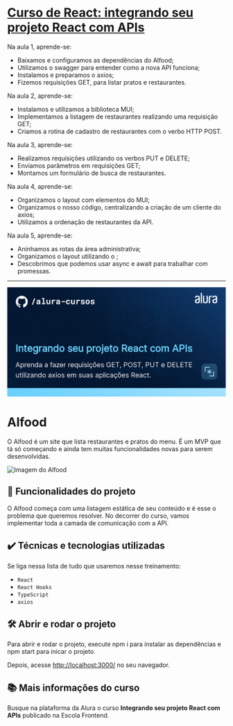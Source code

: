 # [Curso de React: integrando seu projeto React com APIs](https://cursos.alura.com.br/course/react-integrando-projeto-react-apis)

Na aula 1, aprende-se:
* Baixamos e configuramos as dependências do Alfood;
* Utilizamos o swagger para entender como a nova API funciona;
* Instalamos e preparamos o axios;
* Fizemos requisições GET, para listar pratos e restaurantes.

Na aula 2, aprende-se:
* Instalamos e utilizamos a biblioteca MUI;
* Implementamos a listagem de restaurantes realizando uma requisição GET;
* Criamos a rotina de cadastro de restaurantes com o verbo HTTP POST.

Na aula 3, aprende-se:
* Realizamos requisições utilizando os verbos PUT e DELETE;
* Enviamos parâmetros em requisições GET;
* Montamos um formulário de busca de restaurantes.

Na aula 4, aprende-se:
* Organizamos o layout com elementos do MUI;
* Organizamos o nosso código, centralizando a criação de um cliente do axios;
* Utilizamos a ordenação de restaurantes da API.

Na aula 5, aprende-se:
* Aninhamos as rotas da área administrativa;
* Organizamos o layout utilizando o <Outlet />;
* Descobrimos que podemos usar async e await para trabalhar com promessas.

---
![Integrando seu projeto React com APIs](thumbnail.png)

# Alfood

O Alfood é um site que lista restaurantes e pratos do menu. 
É um MVP que tá só começando e ainda tem muitas funcionalidades novas para serem desenvolvidas.

<img src="screencapture.png" alt="Imagem do Alfood" width="50%">


## 🔨 Funcionalidades do projeto

O Alfood começa com uma listagem estática de seu conteúdo e é esse o problema que queremos resolver.
No decorrer do curso, vamos implementar toda a camada de comunicação com a API.

## ✔️ Técnicas e tecnologias utilizadas

Se liga nessa lista de tudo que usaremos nesse treinamento:

- `React`
- `React Hooks`
- `TypeScript`
- `axios`

## 🛠️ Abrir e rodar o projeto

Para abrir e rodar o projeto, execute npm i para instalar as dependências e npm start para inicar o projeto.

Depois, acesse <a href="http://localhost:3000/">http://localhost:3000/</a> no seu navegador.

## 📚 Mais informações do curso

Busque na plataforma da Alura o curso **Integrando seu projeto React com APIs** publicado na Escola Frontend.